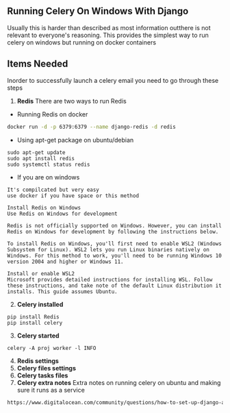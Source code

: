 ## Running Celery On Windows With Django

Usually this is harder than described as most information outthere is not relevant to everyone's reasoning.  This provides the simplest way to run celery on windows but running on docker containers

## Items Needed
Inorder to successfully launch a celery email you need to go through these steps

1. __Redis__
There are two ways to run Redis
* Running Redis on docker
```bash
docker run -d -p 6379:6379 --name django-redis -d redis
```
* Using apt-get package on ubuntu/debian
```
sudo apt-get update
sudo apt install redis
sudo systemctl status redis

```
* If you are on windows

```
It's compilcated but very easy
use docker if you have space or this method

Install Redis on Windows
Use Redis on Windows for development

Redis is not officially supported on Windows. However, you can install Redis on Windows for development by following the instructions below.

To install Redis on Windows, you'll first need to enable WSL2 (Windows Subsystem for Linux). WSL2 lets you run Linux binaries natively on Windows. For this method to work, you'll need to be running Windows 10 version 2004 and higher or Windows 11.

Install or enable WSL2
Microsoft provides detailed instructions for installing WSL. Follow these instructions, and take note of the default Linux distribution it installs. This guide assumes Ubuntu.
```

2. __Celery installed__
```
pip install Redis
pip install celery
```
3. __Celery started__
```
celery -A proj worker -l INFO
```
4. __Redis settings__
5. __Celery files settings__
6. __Celery tasks files__
6. __Celery extra notes__
Extra notes on running celery on ubuntu and making sure it runs as a service
```bash
https://www.digitalocean.com/community/questions/how-to-set-up-django-app-redis-celery-a06db780-5335-493e-8158-7128ea7d2cc1
```